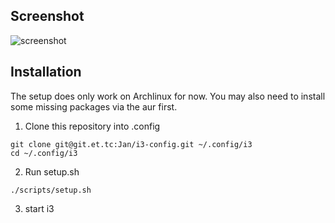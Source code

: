 ## Screenshot
![screenshot](https://cloud.et.tc/index.php/s/BJDXKdXrxfuFFTA/download)

## Installation
The setup does only work on Archlinux for now. You may also need to install some missing packages via the aur first.

1. Clone this repository into .config
```
git clone git@git.et.tc:Jan/i3-config.git ~/.config/i3
cd ~/.config/i3
```
2. Run setup.sh
```
./scripts/setup.sh
```
3. start i3
